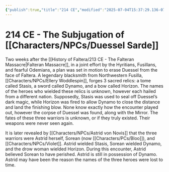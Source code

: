 ```yaml
---
{"publish":true,"title":"214 CE","modified":"2025-07-04T15:37:29.136-07:00","cssclasses":""}
---
```


# 214 CE - The Subjugation of [[Characters/NPCs/Duessel Sarde]]

Two weeks after the [[History of Faltera/213 CE - The Falteran Massacre\|Falteran Massacre]], in a joint effort by the Hyritians, Fusillans, and fearful Odemians, a plan was set in motion to erase Duessel from the face of Faltera. A legendary blacksmith from Northwestern Fusilla, [[Characters/NPCs/Ellery Woddlespin]], forges 3 sacred relics: a tome called Stasis, a sword called Dynamo, and a bow called Horizon. The names of the heroes who wielded these relics is unknown, however each hailed from a different nation. Supposedly, Stasis was used to seal off Duessel’s dark magic, while Horizon was fired to allow Dynamo to close the distance and land the finishing blow. None know exactly how the encounter played out, however the corpse of Duessel was found, along with the Mirror. The fates of these three warriors is unknown, or if they truly existed. Their weapons were never seen again.

It is later revealed by [[Characters/NPCs/Astrid von Novis]] that the three warriors were Astrid herself, Sorean (now [[Characters/PCs/Bloo]]), and [[Characters/NPCs/Violet]]. Astrid wielded Stasis, Sorean wielded Dynamo, and the drow woman wielded Horizon. During this encounter, Astrid believed Sorean to have perished. Astrid is still in possession of Dynamo. Astrid may have been the reason the names of the three heroes were lost to time.
